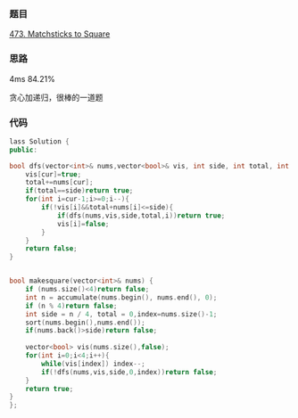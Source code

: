 ### 题目
[473. Matchsticks to Square](https://leetcode-cn.com/problems/matchsticks-to-square/submissions/)
### 思路
4ms 84.21%

贪心加递归，很棒的一道题
### 代码
```c++
lass Solution {
public:

bool dfs(vector<int>& nums,vector<bool>& vis, int side, int total, int cur){
    vis[cur]=true;
    total+=nums[cur];
    if(total==side)return true;
    for(int i=cur-1;i>=0;i--){
        if(!vis[i]&&total+nums[i]<=side){
            if(dfs(nums,vis,side,total,i))return true;
            vis[i]=false;
        }
    }
    return false;
}


bool makesquare(vector<int>& nums) {
	if (nums.size()<4)return false;
	int n = accumulate(nums.begin(), nums.end(), 0);
	if (n % 4)return false;
	int side = n / 4, total = 0,index=nums.size()-1;
    sort(nums.begin(),nums.end());
    if(nums.back()>side)return false;
    
	vector<bool> vis(nums.size(),false);
	for(int i=0;i<4;i++){
        while(vis[index]) index--;
        if(!dfs(nums,vis,side,0,index))return false;
    }
    return true;
}
};
```
